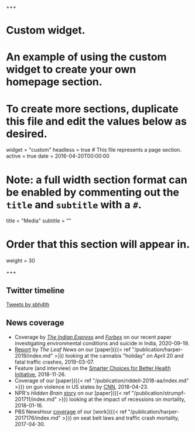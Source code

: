 +++
# Custom widget.
# An example of using the custom widget to create your own homepage section.
# To create more sections, duplicate this file and edit the values below as desired.
widget = "custom"
headless = true  # This file represents a page section.
active = true
date = 2016-04-20T00:00:00

# Note: a full width section format can be enabled by commenting out the `title` and `subtitle` with a `#`.
title = "Media"
subtitle = ""

# Order that this section will appear in.
weight = 30

+++
## Twitter timeline
<a class="twitter-timeline" data-width="600" data-height="400" href="https://twitter.com/sbh4th?ref_src=twsrc%5Etfw">Tweets by sbh4th</a> <script async src="https://platform.twitter.com/widgets.js" charset="utf-8"></script>

## News coverage
- Coverage by [*The Indian Express*](https://indianexpress.com/article/india/extreme-wet-conditions-linked-to-increase-in-suicides-in-rural-india-study-6601839/) and [*Forbes*](https://www.forbes.com/sites/dishashetty/2020/09/24/droughts-floods-linked-to-mental-health-finds-new-study/#6529641a10f4) on our recent paper investigating environmental conditions and suicide in India, 2020-09-19. 
- [Report](https://www.theleafnews.com/news/do-fatal-car-crashes-actually-increase-on-420-not-so-fast-says-new-research-506836442.html) by *The Leaf News* on our [paper]({{< ref "/publication/harper-2019/index.md" >}}) looking at the cannabis "holiday" on April 20 and fatal traffic crashes, 2019-03-07.
- Feature (and interview) on the [Smarter Choices for Better Health Initiative](https://www.eur.nl/en/news/even-netherlands-has-important-differences-between-health-poor-and-rich-we-would-decrease), 2018-11-26.
- Coverage of our [paper]({{< ref "/publication/riddell-2018-aa/index.md" >}}) on gun violence in US states by [CNN](https://www.cnn.com/2018/04/23/health/gun-deaths-in-men-by-state-study/index.html), 2018-04-23.
- NPR's *Hidden Brain*
[story](https://www.tpr.org/post/hidden-brain-great-recession-deaths) on our [paper]({{< ref "/publication/strumpf-201711/index.md" >}}) looking at the impact of recessions on mortality, 2018-01-16.
- PBS NewsHour [coverage](https://www.pbs.org/newshour/nation/click-it-or-ticket-seat-belt-laws) of our [work]({{< ref "/publication/harper-2017176/index.md" >}}) on seat belt laws and traffic crash mortality, 2017-04-30. 
